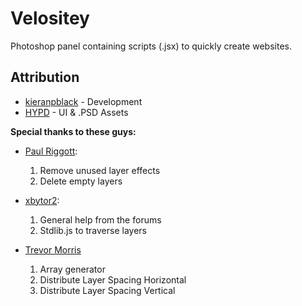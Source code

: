 Velositey
=========

Photoshop panel containing scripts (.jsx) to quickly create websites.


Attribution
----------
* [kieranpblack](http://www.behance.net/kieranpblack) - Development
* [HYPD](http://danross.com.au/) - UI & .PSD Assets

**Special thanks to these guys:**
* [Paul Riggott](http://www.ps-bridge-scripts.talktalk.net/):
	1. Remove unused layer effects
	2. Delete empty layers

* [xbytor2](http://www.ps-scripts.com):
	1. General help from the forums
	2. Stdlib.js to traverse layers

* [Trevor Morris](http://www.morris-photographics.com)
	1. Array generator
	2. Distribute Layer Spacing Horizontal
	3. Distribute Layer Spacing Vertical 
